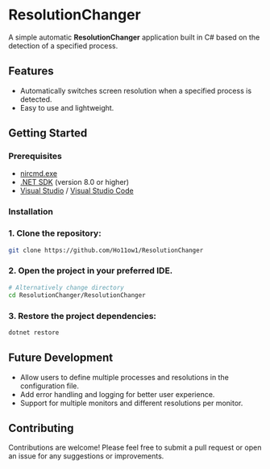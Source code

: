 # ResolutionChanger

A simple automatic **ResolutionChanger** application built in C# based on the detection of a specified process.

## Features

- Automatically switches screen resolution when a specified process is detected.
- Easy to use and lightweight.

## Getting Started

### Prerequisites

- [nircmd.exe](https://www.nirsoft.net/utils/nircmd.html)
- [.NET SDK](https://dotnet.microsoft.com/download) (version 8.0 or higher)
- [Visual Studio](https://visualstudio.microsoft.com/) / [Visual Studio Code](https://code.visualstudio.com/)

### Installation

### 1. Clone the repository:
```bash
git clone https://github.com/Ho11ow1/ResolutionChanger
```

### 2. Open the project in your preferred IDE.
```bash
# Alternatively change directory
cd ResolutionChanger/ResolutionChanger
```

### 3. Restore the project dependencies:
```bash
dotnet restore
```

## Future Development

- Allow users to define multiple processes and resolutions in the configuration file.
- Add error handling and logging for better user experience.
- Support for multiple monitors and different resolutions per monitor.

## Contributing

Contributions are welcome! Please feel free to submit a pull request or open an issue for any suggestions or improvements.
